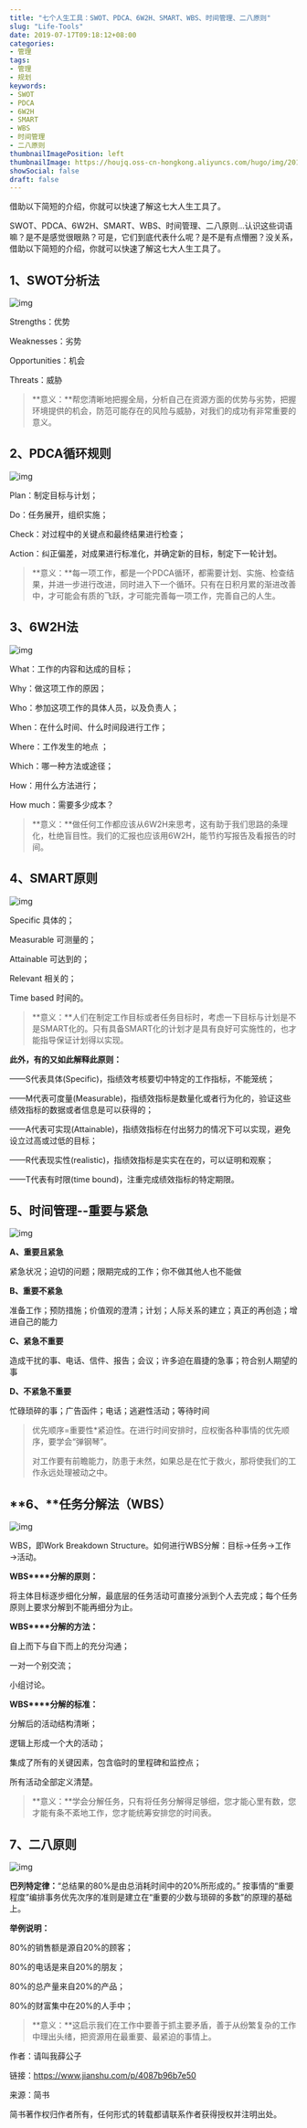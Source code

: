 ```yaml
---
title: "七个人生工具：SWOT、PDCA、6W2H、SMART、WBS、时间管理、二八原则"
slug: "Life-Tools"
date: 2019-07-17T09:18:12+08:00
categories:
- 管理
tags:
- 管理
- 规划
keywords:
- SWOT
- PDCA
- 6W2H
- SMART
- WBS
- 时间管理
- 二八原则
thumbnailImagePosition: left
thumbnailImage: https://houjq.oss-cn-hongkong.aliyuncs.com/hugo/img/20190717092658.png
showSocial: false
draft: false
---
```


借助以下简短的介绍，你就可以快速了解这七大人生工具了。

<!--more-->

SWOT、PDCA、6W2H、SMART、WBS、时间管理、二八原则…认识这些词语嘛？是不是感觉很眼熟？可是，它们到底代表什么呢？是不是有点懵圈？没关系，借助以下简短的介绍，你就可以快速了解这七大人生工具了。

## 1、SWOT分析法



![img](https://houjq.oss-cn-hongkong.aliyuncs.com/hugo/img/20190717092112.png)



Strengths：优势

Weaknesses：劣势

Opportunities：机会

Threats：威胁

> **意义：**帮您清晰地把握全局，分析自己在资源方面的优势与劣势，把握环境提供的机会，防范可能存在的风险与威胁，对我们的成功有非常重要的意义。

## 2、PDCA循环规则



![img](https://houjq.oss-cn-hongkong.aliyuncs.com/hugo/img/20190717092142.png)



Plan：制定目标与计划；

Do：任务展开，组织实施；

Check：对过程中的关键点和最终结果进行检查；

Action：纠正偏差，对成果进行标准化，并确定新的目标，制定下一轮计划。

> **意义：**每一项工作，都是一个PDCA循环，都需要计划、实施、检查结果，并进一步进行改进，同时进入下一个循环。只有在日积月累的渐进改善中，才可能会有质的飞跃，才可能完善每一项工作，完善自己的人生。

## 3、6W2H法



![img](https://houjq.oss-cn-hongkong.aliyuncs.com/hugo/img/20190717092211.png)



What：工作的内容和达成的目标；

Why：做这项工作的原因；

Who：参加这项工作的具体人员，以及负责人；

When：在什么时间、什么时间段进行工作；

Where：工作发生的地点 ；

Which：哪一种方法或途径；

How：用什么方法进行；

How much：需要多少成本？

> **意义：**做任何工作都应该从6W2H来思考，这有助于我们思路的条理化，杜绝盲目性。我们的汇报也应该用6W2H，能节约写报告及看报告的时间。

## 4、SMART原则



![img](https://houjq.oss-cn-hongkong.aliyuncs.com/hugo/img/20190717092218.png)



Specific 具体的；

Measurable 可测量的；

Attainable 可达到的；

Relevant 相关的；

Time based 时间的。

> **意义：**人们在制定工作目标或者任务目标时，考虑一下目标与计划是不是SMART化的。只有具备SMART化的计划才是具有良好可实施性的，也才能指导保证计划得以实现。

**此外，有的又如此解释此原则：**

——S代表具体(Specific)，指绩效考核要切中特定的工作指标，不能笼统；

——M代表可度量(Measurable)，指绩效指标是数量化或者行为化的，验证这些绩效指标的数据或者信息是可以获得的；

——A代表可实现(Attainable)，指绩效指标在付出努力的情况下可以实现，避免设立过高或过低的目标；

——R代表现实性(realistic)，指绩效指标是实实在在的，可以证明和观察；

——T代表有时限(time bound)，注重完成绩效指标的特定期限。

## 5、时间管理--重要与紧急



![img](https://houjq.oss-cn-hongkong.aliyuncs.com/hugo/img/20190717092315.png)



**A、重要且紧急**

紧急状况；迫切的问题；限期完成的工作；你不做其他人也不能做

**B、重要不紧急**

准备工作；预防措施；价值观的澄清；计划；人际关系的建立；真正的再创造；增进自己的能力

**C、紧急不重要**

造成干扰的事、电话、信件、报告；会议；许多迫在眉捷的急事；符合别人期望的事

**D、不紧急不重要**

忙碌琐碎的事；广告函件；电话；逃避性活动；等待时间

> 优先顺序=重要性*紧迫性。在进行时间安排时，应权衡各种事情的优先顺序，要学会“弹钢琴”。
>
> 对工作要有前瞻能力，防患于未然，如果总是在忙于救火，那将使我们的工作永远处理被动之中。

##  **6、**任务分解法（WBS）



![img](https://houjq.oss-cn-hongkong.aliyuncs.com/hugo/img/20190717092223.png)



WBS，即Work Breakdown Structure。如何进行WBS分解：目标→任务→工作→活动。

**WBS****分解的原则：**

将主体目标逐步细化分解，最底层的任务活动可直接分派到个人去完成；每个任务原则上要求分解到不能再细分为止。

**WBS****分解的方法：**

自上而下与自下而上的充分沟通；

一对一个别交流；

小组讨论。

**WBS****分解的标准：**

分解后的活动结构清晰；

逻辑上形成一个大的活动；

集成了所有的关键因素，包含临时的里程碑和监控点；

所有活动全部定义清楚。

> **意义：**学会分解任务，只有将任务分解得足够细，您才能心里有数，您才能有条不紊地工作，您才能统筹安排您的时间表。

## 7、二八原则



![img](https://houjq.oss-cn-hongkong.aliyuncs.com/hugo/img/20190717092409.png)



**巴列特定律：**“总结果的80%是由总消耗时间中的20%所形成的。” 按事情的“重要程度”编排事务优先次序的准则是建立在“重要的少数与琐碎的多数”的原理的基础上。

**举例说明：**

80%的销售额是源自20%的顾客；

80%的电话是来自20%的朋友；

80%的总产量来自20%的产品；

80%的财富集中在20%的人手中；

> **意义：**这启示我们在工作中要善于抓主要矛盾，善于从纷繁复杂的工作中理出头绪，把资源用在最重要、最紧迫的事情上。



作者：请叫我薛公子

链接：https://www.jianshu.com/p/4087b96b7e50

来源：简书

简书著作权归作者所有，任何形式的转载都请联系作者获得授权并注明出处。



